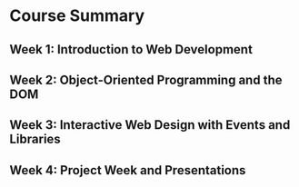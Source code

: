 # Course Summary

## Week 1: Introduction to Web Development

## Week 2: Object-Oriented Programming and the DOM

## Week 3: Interactive Web Design with Events and Libraries

## Week 4: Project Week and Presentations
